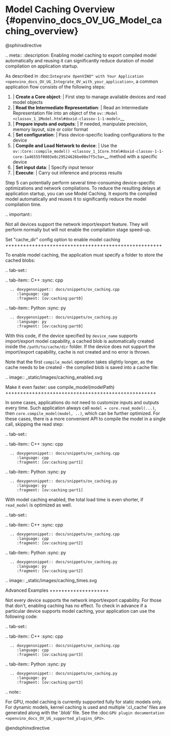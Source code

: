 # Model Caching Overview {#openvino_docs_OV_UG_Model_caching_overview}

@sphinxdirective

.. meta::
   :description: Enabling model caching to export compiled model 
                 automatically and reusing it can significantly 
                 reduce duration of model compilation on application startup.


As described in :doc:`Integrate OpenVINO™ with Your Application <openvino_docs_OV_UG_Integrate_OV_with_your_application>`, 
a common application flow consists of the following steps:

1. | **Create a Core object**: 
   |   First step to manage available devices and read model objects
2. | **Read the Intermediate Representation**: 
   |   Read an Intermediate Representation file into an object of the `ov::Model <classov_1_1Model.html#doxid-classov-1-1-model>`__
3. | **Prepare inputs and outputs**: 
   |   If needed, manipulate precision, memory layout, size or color format
4. | **Set configuration**: 
   |   Pass device-specific loading configurations to the device
5. | **Compile and Load Network to device**: 
   |   Use the `ov::Core::compile_model() <classov_1_1Core.html#doxid-classov-1-1-core-1a46555f0803e8c29524626be08e7f5c5a>`__ method with a specific device
6. | **Set input data**: 
   |   Specify input tensor
7. | **Execute**: 
   |   Carry out inference and process results

Step 5 can potentially perform several time-consuming device-specific optimizations and network compilations. 
To reduce the resulting delays at application startup, you can use Model Caching. It exports the compiled model 
automatically and reuses it to significantly reduce the model compilation time.

.. important:: 

   Not all devices support the network import/export feature. They will perform normally but will not
   enable the compilation stage speed-up.


Set "cache_dir" config option to enable model caching
+++++++++++++++++++++++++++++++++++++++++++++++++++++

To enable model caching, the application must specify a folder to store the cached blobs:

.. tab-set::

   .. tab-item:: C++
      :sync: cpp

      .. doxygensnippet:: docs/snippets/ov_caching.cpp
         :language: cpp
         :fragment: [ov:caching:part0]

   .. tab-item:: Python
      :sync: py

      .. doxygensnippet:: docs/snippets/ov_caching.py
         :language: py
         :fragment: [ov:caching:part0]


With this code, if the device specified by ``device_name`` supports import/export model capability, 
a cached blob is automatically created inside the ``/path/to/cache/dir`` folder.
If the device does not support the import/export capability, cache is not created and no error is thrown.

Note that the first ``compile_model`` operation takes slightly longer, as the cache needs to be created - 
the compiled blob is saved into a cache file:

.. image:: _static/images/caching_enabled.svg


Make it even faster: use compile_model(modelPath)
+++++++++++++++++++++++++++++++++++++++++++++++++++

In some cases, applications do not need to customize inputs and outputs every time. Such application always
call ``model = core.read_model(...)``, then ``core.compile_model(model, ..)``, which can be further optimized.
For these cases, there is a more convenient API to compile the model in a single call, skipping the read step:

.. tab-set::

   .. tab-item:: C++
      :sync: cpp

      .. doxygensnippet:: docs/snippets/ov_caching.cpp
         :language: cpp
         :fragment: [ov:caching:part1]

   .. tab-item:: Python
      :sync: py

      .. doxygensnippet:: docs/snippets/ov_caching.py
         :language: py
         :fragment: [ov:caching:part1]


With model caching enabled, the total load time is even shorter, if ``read_model`` is optimized as well.

.. tab-set::

   .. tab-item:: C++
      :sync: cpp

      .. doxygensnippet:: docs/snippets/ov_caching.cpp
         :language: cpp
         :fragment: [ov:caching:part2]

   .. tab-item:: Python
      :sync: py

      .. doxygensnippet:: docs/snippets/ov_caching.py
         :language: py
         :fragment: [ov:caching:part2]


.. image:: _static/images/caching_times.svg

Advanced Examples
++++++++++++++++++++

Not every device supports the network import/export capability. For those that don't, enabling caching has no effect.
To check in advance if a particular device supports model caching, your application can use the following code:

.. tab-set::

   .. tab-item:: C++
      :sync: cpp

      .. doxygensnippet:: docs/snippets/ov_caching.cpp
         :language: cpp
         :fragment: [ov:caching:part3]

   .. tab-item:: Python
      :sync: py

      .. doxygensnippet:: docs/snippets/ov_caching.py
         :language: py
         :fragment: [ov:caching:part3]


.. note::

   For GPU, model caching is currently supported fully for static models only. For dynamic models,
   kernel caching is used and multiple ‘.cl_cache’ files are generated along with the ‘.blob’ file.
   See the :doc:`GPU plugin documentation <openvino_docs_OV_UG_supported_plugins_GPU>`. 

@endsphinxdirective
